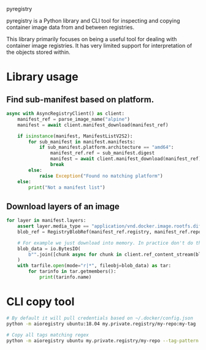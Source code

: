  pyregistry

pyregistry is a Python library and CLI tool for inspecting and copying container image data
from and between registries.

This library primarily focuses on being a useful tool for dealing with container image
registries. It has very limited support for interpretation of the objects stored within.

# Library usage

## Find sub-manifest based on platform.
```python
async with AsyncRegistryClient() as client:
    manifest_ref = parse_image_name("alpine")
    manifest = await client.manifest_download(manifest_ref)

    if isinstance(manifest, ManifestListV2S2):
        for sub_manifest in manifest.manifests:
            if sub_manifest.platform.architecture == "amd64":
                manifest_ref.ref = sub_manifest.digest
                manifest = await client.manifest_download(manifest_ref)
                break
        else:
            raise Exception("Found no matching platform")
    else:
        print("Not a manifest list")
```

## Download layers of an image

```python
for layer in manifest.layers:
    assert layer.media_type == "application/vnd.docker.image.rootfs.diff.tar.gzip"
    blob_ref = RegistryBlobRef(manifest_ref.registry, manifest_ref.repo, layer.digest)

    # For example we just download into memory. In practice don't do this.
    blob_data = io.BytesIO(
        b"".join([chunk async for chunk in client.ref_content_stream(blob_ref)])
    )
    with tarfile.open(mode="r|*", fileobj=blob_data) as tar:
        for tarinfo in tar.getmembers():
            print(tarinfo.name)
```

# CLI copy tool

```sh
# By default it will pull credentials based on ~/.docker/config.json 
python -m aioregistry ubuntu:18.04 my.private.registry/my-repo:my-tag
```

```sh
# Copy all tags matching regex
python -m aioregistry ubuntu my.private.registry/my-repo --tag-pattern '18\..*'
